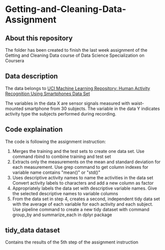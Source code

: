 # Getting-and-Cleaning-Data-Assignment

## About this repository
The folder has been created to finish the last week assignment of the Getting and Cleaning Data course of Data Science Specialization on Coursera

## Data description
The data belongs to [UCI Machine Learning Repository: Human Activity Recognition Using Smartphones Data Set](http://archive.ics.uci.edu/ml/datasets/Human+Activity+Recognition+Using+Smartphones)

The variables in the data X are sensor signals measured with waist-mounted smartphone from 30 subjects. The variable in the data Y indicates activity type the subjects performed during recording. 

## Code explaination
The code is following the assignment instruction:

1. Merges the training and the test sets to create one data set. Use command rbind to combine training and test set
2. Extracts only the measurements on the mean and standard deviation for each measurement. Use grep command to get column indexes for variable name contains "mean()" or "std()"
3. Uses descriptive activity names to name the activities in the data set Convert activity labels to characters and add a new column as factor
4. Appropriately labels the data set with descriptive variable names. Give the selected descriptive names to variable columns
5. From the data set in step 4, creates a second, independent tidy data set with the average of each variable for each activity and each subject. Use pipeline command to create a new tidy dataset with command group_by and summarize_each in dplyr package

## tidy_data dataset

Contains the results of the 5th step of the assignment instruction